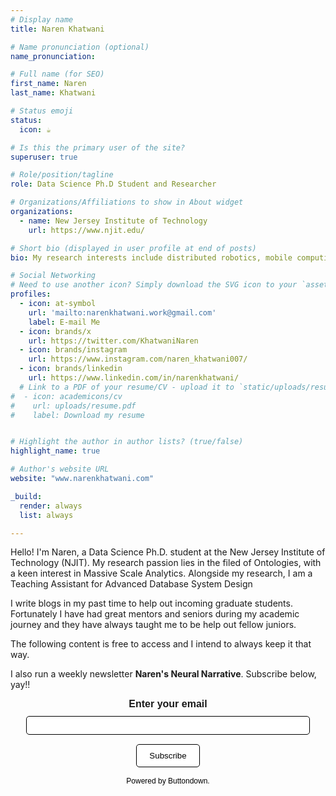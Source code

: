 ```yaml
---
# Display name
title: Naren Khatwani

# Name pronunciation (optional)
name_pronunciation: 

# Full name (for SEO)
first_name: Naren
last_name: Khatwani

# Status emoji
status:
  icon: ☕️

# Is this the primary user of the site?
superuser: true

# Role/position/tagline
role: Data Science Ph.D Student and Researcher

# Organizations/Affiliations to show in About widget
organizations:
  - name: New Jersey Institute of Technology
    url: https://www.njit.edu/

# Short bio (displayed in user profile at end of posts)
bio: My research interests include distributed robotics, mobile computing and programmable matter.

# Social Networking
# Need to use another icon? Simply download the SVG icon to your `assets/media/icons/` folder.
profiles:
  - icon: at-symbol
    url: 'mailto:narenkhatwani.work@gmail.com'
    label: E-mail Me
  - icon: brands/x
    url: https://twitter.com/KhatwaniNaren
  - icon: brands/instagram
    url: https://www.instagram.com/naren_khatwani007/
  - icon: brands/linkedin
    url: https://www.linkedin.com/in/narenkhatwani/
  # Link to a PDF of your resume/CV - upload it to `static/uploads/resume.pdf`
#  - icon: academicons/cv
#    url: uploads/resume.pdf
#    label: Download my resume


# Highlight the author in author lists? (true/false)
highlight_name: true

# Author's website URL
website: "www.narenkhatwani.com"

_build:
  render: always
  list: always

---
```


Hello! I'm Naren, a Data Science Ph.D. student at the New Jersey Institute of Technology (NJIT). My research passion lies in the filed of Ontologies, with a keen interest in Massive Scale Analytics. Alongside my research, I am a Teaching Assistant for Advanced Database System Design

I write blogs in my past time to help out incoming graduate students. Fortunately I have had great mentors and seniors during my academic journey and they have always taught me to be help out fellow juniors. 

The following content is free to access and I intend to always keep it that way. 

I also run a weekly newsletter **Naren's Neural Narrative**. Subscribe below, yay!!

<div style="text-align: center; font-family: Arial, sans-serif;">
  <form
    action="https://buttondown.com/api/emails/embed-subscribe/narenkhatwani"
    method="post"
    target="popupwindow"
    onsubmit="window.open('https://buttondown.com/narenkhatwani', 'popupwindow')"
    class="embeddable-buttondown-form"
    style="text-align: center;"
  >
    <label for="bd-email" style="font-size: 16px; font-weight: bold; display: block; margin-bottom: 10px;">
      Enter your email
    </label>
    <input
      type="email"
      name="email"
      id="bd-email"
      style="width: 90%; height: 30px; padding: 5px 10px; margin-bottom: 15px; border: 1px solid black; border-radius: 5px;"
      required
    />
    <input
      type="submit"
      value="Subscribe"
      style="padding: 10px 20px; background-color: white; border: 1px solid black; border-radius: 5px; cursor: pointer;"
    />
    <p style="margin-top: 15px; font-size: 12px; color: gray;">
      <a href="https://buttondown.com/refer/narenkhatwani" target="_blank" style="text-decoration: none; color: black;">
        Powered by Buttondown.
      </a>
    </p>
  </form>
</div>